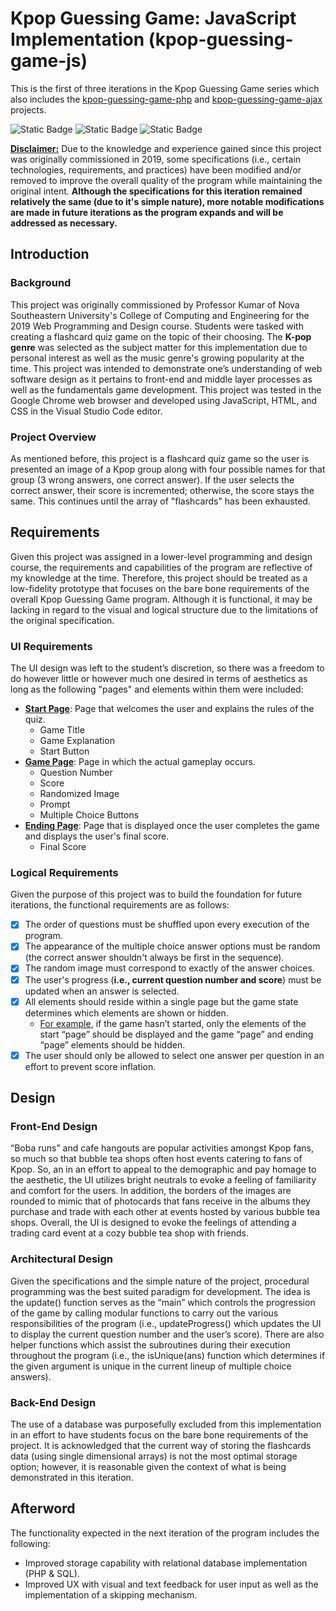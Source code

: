 # Kpop Guessing Game: JavaScript Implementation (kpop-guessing-game-js)

This is the first of three iterations in the Kpop Guessing Game series which also includes the [kpop-guessing-game-php](https://github.com/cassamb/kpop-guessing-game-php) and [kpop-guessing-game-ajax](https://github.com/cassamb/kpop-guessing-game-ajax) projects.

![Static Badge](https://img.shields.io/badge/JavaScript-yellow?style=for-the-badge&logo=javascript&logoColor=white)
![Static Badge](https://img.shields.io/badge/HTML-orange?style=for-the-badge&logo=HTML5&logoColor=white)
![Static Badge](https://img.shields.io/badge/CSS-blue?style=for-the-badge&logo=CSS&logoColor=white)

<u>**Disclaimer:**</u> Due to the knowledge and experience gained since this project was originally commissioned in 2019, some specifications (i.e., certain technologies, requirements, and practices) have been modified and/or removed to improve the overall quality of the program while maintaining the original intent. **Although the specifications for this iteration remained relatively the same (due to it's simple nature), more notable modifications are made in future iterations as the program expands and will be addressed as necessary.**

## Introduction

### Background

This project was originally commissioned by Professor Kumar of Nova Southeastern University's College of Computing and Engineering for the 2019 Web Programming and Design course. Students were tasked with creating a flashcard quiz game on the topic of their choosing. The **K-pop genre** was selected as the subject matter for this implementation due to personal interest as well as the music genre's growing popularity at the time. This project was intended to demonstrate one’s understanding of web software design as it pertains to front-end and middle layer processes as well as the fundamentals game development. This project was tested in the Google Chrome web browser and developed using JavaScript, HTML, and CSS in the Visual Studio Code editor.

### Project Overview

As mentioned before, this project is a flashcard quiz game so the user is presented an image of a Kpop group along with four possible names for that group (3 wrong answers, one correct answer). If the user selects the correct answer, their score is incremented; otherwise, the score stays the same. This continues until the array of "flashcards" has been exhausted.

## Requirements

Given this project was assigned in a lower-level programming and design course, the requirements and capabilities of the program are reflective of my knowledge at the time. Therefore, this project should be treated as a low-fidelity prototype that focuses on the bare bone requirements of the overall Kpop Guessing Game program. Although it is functional, it may be lacking in regard to the visual and logical structure due to the limitations of the original specification.

### UI Requirements

The UI design was left to the student’s discretion, so there was a freedom to do however little or however much one desired in terms of aesthetics as long as the following "pages" and elements within them were included:
* <u>**Start Page**</u>: Page that welcomes the user and explains the rules of the quiz.
  * Game Title
  * Game Explanation
  * Start Button
* <u>**Game Page**</u>: Page in which the actual gameplay occurs.
  * Question Number
  * Score
  * Randomized Image
  * Prompt
  * Multiple Choice Buttons
* <u>**Ending Page**</u>: Page that is displayed once the user completes the game and displays the user's final score.
  * Final Score

### Logical Requirements

Given the purpose of this project was to build the foundation for future iterations, the functional requirements are as follows:
- [x] The order of questions must be shuffled upon every execution of the program.
- [x] The appearance of the multiple choice answer options must be random (the correct answer shouldn't always be first in the sequence).
- [x] The random image must correspond to exactly of the answer choices.
- [x] The user's progress (**i.e., current question number and score**) must be updated when an answer is selected.
- [x] All elements should reside within a single page but the game state determines which elements are shown or hidden.
  * <u>For example</u>, if the game hasn’t started, only the elements of the start “page” should be displayed and the game “page” and ending “page” elements should be hidden.
- [x] The user should only be allowed to select one answer per question in an effort to prevent score inflation.

## Design

### Front-End Design

“Boba runs” and cafe hangouts are popular activities amongst Kpop fans, so much so that bubble tea shops often host events catering to fans of Kpop. So, an in an effort to appeal to the demographic and pay homage to the aesthetic, the UI utilizes bright neutrals to evoke a feeling of familiarity and comfort for the users. In addition, the borders of the images are rounded to mimic that of photocards that fans receive in the albums they purchase and trade with each other at events hosted by various bubble tea shops. Overall, the UI is designed to evoke the feelings of attending a trading card event at a cozy bubble tea shop with friends. 

### Architectural Design

Given the specifications and the simple nature of the project, procedural programming was the best suited paradigm for development. The idea is the update() function serves as the “main” which controls the progression of the game by calling modular functions to carry out the various responsibilities of the program (i.e., updateProgress() which updates the UI to display the current question number and the user’s score). There are also helper functions which assist the subroutines during their execution throughout the program (i.e., the isUnique(ans) function which determines if the given argument is unique in the current lineup of multiple choice answers).

### Back-End Design

The use of a database was purposefully excluded from this implementation in an effort to have students focus on the bare bone requirements of the project. It is acknowledged that the current way of storing the flashcards data (using single dimensional arrays) is not the most optimal storage option; however, it is reasonable given the context of what is being demonstrated in this iteration.

## Afterword

The functionality expected in the next iteration of the program includes the following:
* Improved storage capability with relational database implementation (PHP & SQL).
* Improved UX with visual and text feedback for user input as well as the implementation of a skipping mechanism.
